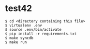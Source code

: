 test42
======
    $ cd <directory containing this file>
    $ virtualenv .env
    $ source .env/bin/activate
    $ pip install -r requirements.txt
    $ make syncdb
    $ make run
